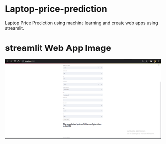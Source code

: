 # Laptop-price-prediction
Laptop Price Prediction using machine learning and create web apps using streamlit.

# streamlit Web App Image
![](Images/img.PNG)
